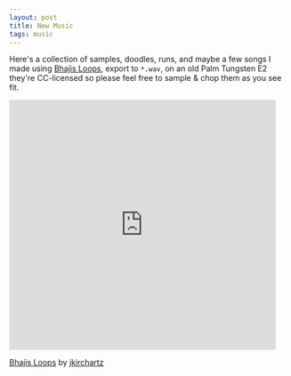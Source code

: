 ```yaml
---
layout: post
title: New Music
tags: music
---
```


Here's a collection of samples, doodles, runs, and maybe a few songs I made
using [Bhajis Loops](http://www.chocopoolp.com/), export to `*.wav`, on an old
Palm Tungsten E2 they're CC-licensed so please feel free to sample &amp; chop them as you see fit.<!--more--> 

<iframe width="95%" height="450" scrolling="no" frameborder="no" src="http://w.soundcloud.com/player/?url=http%3A%2F%2Fapi.soundcloud.com%2Fplaylists%2F821003&amp;show_artwork=true">
</iframe>

[Bhajis Loops](http://soundcloud.com/jkirchartz/sets/bhajis-loops) by [jkirchartz](http://soundcloud.com/jkirchartz)
